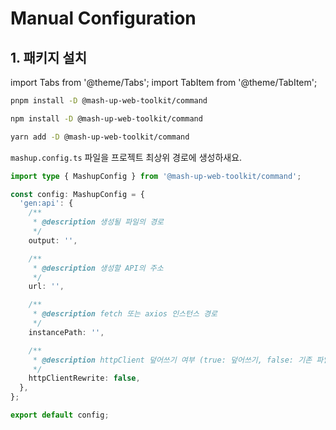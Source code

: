 # Manual Configuration

## 1. 패키지 설치

import Tabs from '@theme/Tabs';
import TabItem from '@theme/TabItem';

<Tabs groupId="package-managers">
  <TabItem value="pnpm1" label="pnpm" default>

```bash
pnpm install -D @mash-up-web-toolkit/command
```

  </TabItem>
  <TabItem value="npm1" label="npm">

```bash
npm install -D @mash-up-web-toolkit/command
```

  </TabItem>
  <TabItem value="yarn1" label="yarn">

```bash
yarn add -D @mash-up-web-toolkit/command
```

  </TabItem>
</Tabs>

`mashup.config.ts` 파일을 프로젝트 최상위 경로에 생성하새요.

```ts title="mashup.config.ts"
import type { MashupConfig } from '@mash-up-web-toolkit/command';

const config: MashupConfig = {
  'gen:api': {
    /**
     * @description 생성될 파일의 경로
     */
    output: '',

    /**
     * @description 생성할 API의 주소
     */
    url: '',

    /**
     * @description fetch 또는 axios 인스턴스 경로
     */
    instancePath: '',

    /**
     * @description httpClient 덮어쓰기 여부 (true: 덮어쓰기, false: 기존 파일 사용)
     */
    httpClientRewrite: false,
  },
};

export default config;
```
